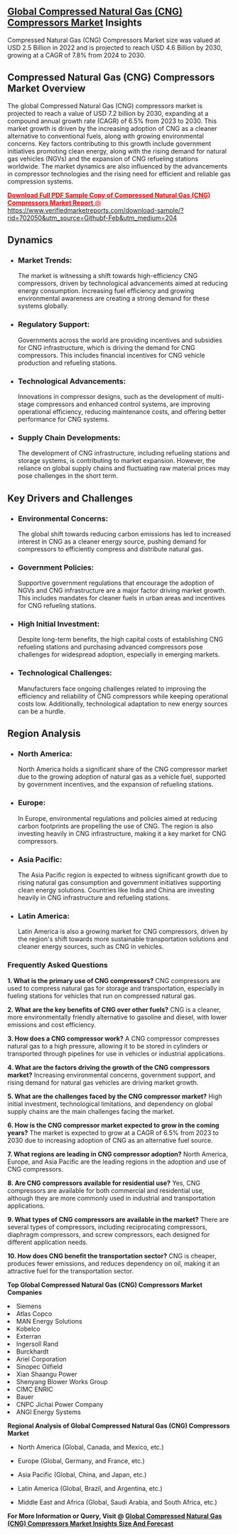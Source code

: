 <h2><a href="https://www.verifiedmarketreports.com/download-sample/?rid=702050&amp;utm_source=Githubf&amp;utm_medium=204" target="_blank">Global Compressed Natural Gas (CNG) Compressors Market</a> Insights</h2><p>Compressed Natural Gas (CNG) Compressors Market size was valued at USD 2.5 Billion in 2022 and is projected to reach USD 4.6 Billion by 2030, growing at a CAGR of 7.8% from 2024 to 2030.</p><p> <h2>Compressed Natural Gas (CNG) Compressors Market Overview</h2> <p>The global Compressed Natural Gas (CNG) compressors market is projected to reach a value of USD 7.2 billion by 2030, expanding at a compound annual growth rate (CAGR) of 6.5% from 2023 to 2030. This market growth is driven by the increasing adoption of CNG as a cleaner alternative to conventional fuels, along with growing environmental concerns. Key factors contributing to this growth include government initiatives promoting clean energy, along with the rising demand for natural gas vehicles (NGVs) and the expansion of CNG refueling stations worldwide. The market dynamics are also influenced by the advancements in compressor technologies and the rising need for efficient and reliable gas compression systems.</p> <p><a href="#download"><p><span class=""><span style="color: #ff0000;"><strong>Download Full PDF Sample Copy of Compressed Natural Gas (CNG) Compressors Market Report</strong> @ </span><a href="https://www.verifiedmarketreports.com/download-sample/?rid=702050&amp;utm_source=Githubf-Feb&amp;utm_medium=204" target="_blank">https://www.verifiedmarketreports.com/download-sample/?rid=702050&amp;utm_source=Githubf-Feb&amp;utm_medium=204</a></span></p></a></p> <h2>Dynamics</h2> <ul> <li><h3>Market Trends: </h3>The market is witnessing a shift towards high-efficiency CNG compressors, driven by technological advancements aimed at reducing energy consumption. Increasing fuel efficiency and growing environmental awareness are creating a strong demand for these systems globally.</li> <li><h3>Regulatory Support: </h3>Governments across the world are providing incentives and subsidies for CNG infrastructure, which is driving the demand for CNG compressors. This includes financial incentives for CNG vehicle production and refueling stations.</li> <li><h3>Technological Advancements: </h3>Innovations in compressor designs, such as the development of multi-stage compressors and enhanced control systems, are improving operational efficiency, reducing maintenance costs, and offering better performance for CNG systems.</li> <li><h3>Supply Chain Developments: </h3>The development of CNG infrastructure, including refueling stations and storage systems, is contributing to market expansion. However, the reliance on global supply chains and fluctuating raw material prices may pose challenges in the short term.</li> </ul> <h2>Key Drivers and Challenges</h2> <ul> <li><h3>Environmental Concerns: </h3>The global shift towards reducing carbon emissions has led to increased interest in CNG as a cleaner energy source, pushing demand for compressors to efficiently compress and distribute natural gas.</li> <li><h3>Government Policies: </h3>Supportive government regulations that encourage the adoption of NGVs and CNG infrastructure are a major factor driving market growth. This includes mandates for cleaner fuels in urban areas and incentives for CNG refueling stations.</li> <li><h3>High Initial Investment: </h3>Despite long-term benefits, the high capital costs of establishing CNG refueling stations and purchasing advanced compressors pose challenges for widespread adoption, especially in emerging markets.</li> <li><h3>Technological Challenges: </h3>Manufacturers face ongoing challenges related to improving the efficiency and reliability of CNG compressors while keeping operational costs low. Additionally, technological adaptation to new energy sources can be a hurdle.</li> </ul> <h2>Region Analysis</h2> <ul> <li><h3>North America: </h3>North America holds a significant share of the CNG compressor market due to the growing adoption of natural gas as a vehicle fuel, supported by government incentives, and the expansion of refueling stations.</li> <li><h3>Europe: </h3>In Europe, environmental regulations and policies aimed at reducing carbon footprints are propelling the use of CNG. The region is also investing heavily in CNG infrastructure, making it a key market for CNG compressors.</li> <li><h3>Asia Pacific: </h3>The Asia Pacific region is expected to witness significant growth due to rising natural gas consumption and government initiatives supporting clean energy solutions. Countries like India and China are investing heavily in CNG infrastructure and refueling stations.</li> <li><h3>Latin America: </h3>Latin America is also a growing market for CNG compressors, driven by the region's shift towards more sustainable transportation solutions and cleaner energy sources, such as CNG in vehicles.</li> </ul> <h3>Frequently Asked Questions</h3> <p><strong>1. What is the primary use of CNG compressors?</strong> CNG compressors are used to compress natural gas for storage and transportation, especially in fueling stations for vehicles that run on compressed natural gas.</p> <p><strong>2. What are the key benefits of CNG over other fuels?</strong> CNG is a cleaner, more environmentally friendly alternative to gasoline and diesel, with lower emissions and cost efficiency.</p> <p><strong>3. How does a CNG compressor work?</strong> A CNG compressor compresses natural gas to a high pressure, allowing it to be stored in cylinders or transported through pipelines for use in vehicles or industrial applications.</p> <p><strong>4. What are the factors driving the growth of the CNG compressors market?</strong> Increasing environmental concerns, government support, and rising demand for natural gas vehicles are driving market growth.</p> <p><strong>5. What are the challenges faced by the CNG compressor market?</strong> High initial investment, technological limitations, and dependency on global supply chains are the main challenges facing the market.</p> <p><strong>6. How is the CNG compressor market expected to grow in the coming years?</strong> The market is expected to grow at a CAGR of 6.5% from 2023 to 2030 due to increasing adoption of CNG as an alternative fuel source.</p> <p><strong>7. What regions are leading in CNG compressor adoption?</strong> North America, Europe, and Asia Pacific are the leading regions in the adoption and use of CNG compressors.</p> <p><strong>8. Are CNG compressors available for residential use?</strong> Yes, CNG compressors are available for both commercial and residential use, although they are more commonly used in industrial and transportation applications.</p> <p><strong>9. What types of CNG compressors are available in the market?</strong> There are several types of compressors, including reciprocating compressors, diaphragm compressors, and screw compressors, each designed for different application needs.</p> <p><strong>10. How does CNG benefit the transportation sector?</strong> CNG is cheaper, produces fewer emissions, and reduces dependency on oil, making it an attractive fuel for the transportation sector.</p> </p><p><strong>Top Global Compressed Natural Gas (CNG) Compressors Market Companies</strong></p><div data-test-id=""><p><li>Siemens</li><li> Atlas Copco</li><li> MAN Energy Solutions</li><li> Kobelco</li><li> Exterran</li><li> Ingersoll Rand</li><li> Burckhardt</li><li> Ariel Corporation</li><li> Sinopec Oilfield</li><li> Xian Shaangu Power</li><li> Shenyang Blower Works Group</li><li> CIMC ENRIC</li><li> Bauer</li><li> CNPC Jichai Power Company</li><li> ANGI Energy Systems</li></p><div><strong>Regional Analysis of&nbsp;Global Compressed Natural Gas (CNG) Compressors Market</strong></div><ul><li dir="ltr"><p dir="ltr">North America&nbsp;(Global, Canada, and Mexico, etc.)</p></li><li dir="ltr"><p dir="ltr">Europe (Global, Germany, and France, etc.)</p></li><li dir="ltr"><p dir="ltr">Asia Pacific&nbsp;(Global, China, and Japan, etc.)</p></li><li dir="ltr"><p dir="ltr">Latin America&nbsp;(Global, Brazil, and Argentina, etc.)</p></li><li dir="ltr">Middle East and Africa&nbsp;(Global, Saudi Arabia, and South Africa, etc.)</li></ul><p><strong>For More Information or Query, Visit @&nbsp;</strong><strong><a href="https://www.verifiedmarketreports.com/product/compressed-natural-gas-cng-compressors-market/?utm_source=Githubf&amp;utm_medium=204" target="_blank">Global Compressed Natural Gas (CNG) Compressors Market Insights Size And Forecast</a></strong></p></div>
